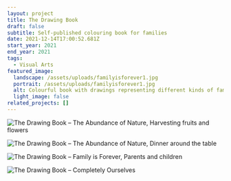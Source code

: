 ```yaml
---
layout: project
title: The Drawing Book
draft: false
subtitle: Self-published colouring book for families
date: 2021-12-14T17:00:52.681Z
start_year: 2021
end_year: 2021
tags:
  - Visual Arts
featured_image:
  landscape: /assets/uploads/familyisforever1.jpg
  portrait: /assets/uploads/familyisforever1.jpg
  alt: Colourful book with drawings representing different kinds of families
  light_image: false
related_projects: []
---
```



![The Drawing Book  – The Abundance of Nature, Harvesting fruits and flowers](/assets/uploads/the-abundance-of-nature1.jpg "The Drawing Book  – The Abundance of Nature, Harvesting fruits and flowers")

![The Drawing Book  – The Abundance of Nature, Dinner around the table](/assets/uploads/the-abundance-of-nature2.jpg "The Drawing Book  – The Abundance of Nature, Dinner around the table")

![The Drawing Book  – Family is Forever, Parents and children](/assets/uploads/familyisforever3.jpg "The Drawing Book  – Family is Forever, Parents and children")

![The Drawing Book  – Completely Ourselves](/assets/uploads/completelyourselves.jpg "The Drawing Book  – Completely Ourselves")